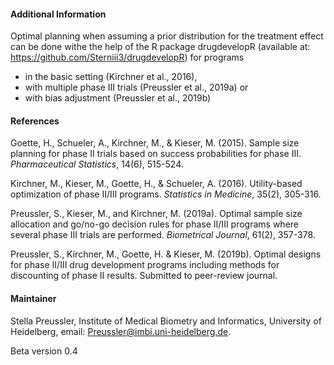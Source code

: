 #### Additional Information
Optimal planning when assuming a prior distribution for the treatment effect can be done withe the help of the R package drugdevelopR (available at: https://github.com/Sterniii3/drugdevelopR) for programs 
* in the basic setting (Kirchner et al., 2016), 
* with multiple phase III trials (Preussler et al., 2019a) or
* with bias adjustment (Preussler et al., 2019b)


#### References

Goette, H., Schueler, A., Kirchner, M., & Kieser, M. (2015). Sample size planning for phase II trials based on success probabilities for phase III. <i>Pharmaceutical Statistics</i>, 14(6), 515-524.

Kirchner, M., Kieser, M., Goette, H., & Schueler, A. (2016). Utility-based optimization of phase II/III programs. <i>Statistics in Medicine</i>, 35(2), 305-316.

Preussler, S., Kieser, M., and Kirchner, M. (2019a). Optimal sample size allocation and go/no-go decision rules for phase II/III programs where several phase III trials are performed. <i>Biometrical Journal</i>, 61(2), 357-378.

Preussler, S., Kirchner, M., Goette, H. & Kieser, M. (2019b). Optimal designs for phase II/III drug development programs including methods for discounting of phase II results. Submitted to peer-review journal.

#### Maintainer

Stella Preussler, Institute of Medical Biometry and Informatics, University of Heidelberg, email: Preussler@imbi.uni-heidelberg.de.

Beta version 0.4

